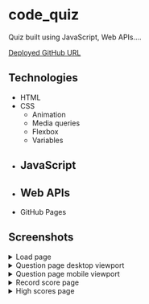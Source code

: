 # code_quiz

Quiz built using JavaScript, Web APIs....

[Deployed GitHub URL](...)

## Technologies

- HTML
- CSS
  - Animation
  - Media queries
  - Flexbox
  - Variables
- ## JavaScript
- ## Web APIs
- GitHub Pages

## Screenshots

<details>
<summary>Load page</summary>

![load-page](...)

</details>

<details>
<summary>Question page desktop viewport</summary>

![question-page-desktop](...)

</details>

<details>
<summary>Question page mobile viewport</summary>

![question-page-mobile](...)

</details>

<details>
<summary>Record score page</summary>

![record-score-page](...)

</details>

<details>
<summary>High scores page</summary>

![highscores-page](...)

</details>
